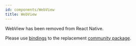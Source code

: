 ```yaml
---
id: components/WebView
title: WebView
---
```


WebView has been removed from React Native.

Please use [bindings](https://github.com/rescript-react-native/webview) to the
replacement
[community package](https://github.com/react-native-webview/react-native-webview).
